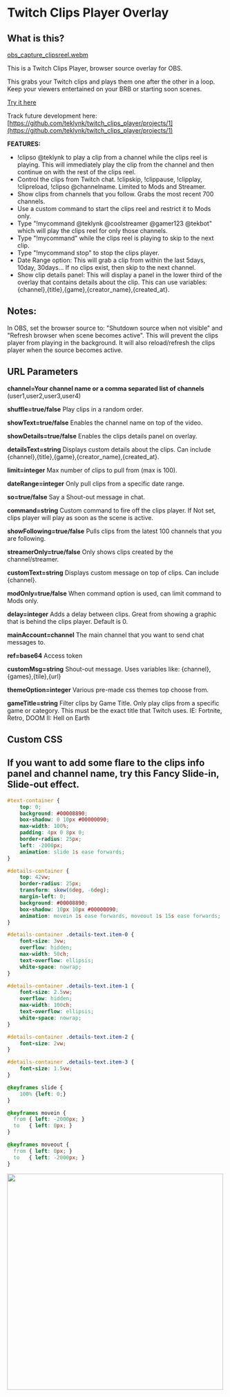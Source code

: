 # Twitch Clips Player Overlay

## What is this?

[obs_capture_clipsreel.webm](https://user-images.githubusercontent.com/4500737/225199595-d7a10be8-86dd-4669-9a86-280fb2b5907e.webm)


This is a Twitch Clips Player, browser source overlay for OBS. 

This grabs your Twitch clips and plays them one after the other in a loop. Keep your viewers entertained on your BRB or starting soon scenes. 

[Try it here](https://twitch-clips-player.pages.dev/)

Track future development here: [https://github.com/teklynk/twitch_clips_player/projects/1](https://github.com/teklynk/twitch_clips_player/projects/1)

**FEATURES:** 
- !clipso @teklynk to play a clip from a channel while the clips reel is playing. This will immediately play the clip from the channel and then continue on with the rest of the clips reel. 
- Control the clips from Twitch chat. !clipskip, !clippause, !clipplay, !clipreload, !clipso @channelname. Limited to Mods and Streamer.
- Show clips from channels that you follow. Grabs the most recent 700 channels.
- Use a custom command to start the clips reel and restrict it to Mods only.
- Type "!mycommand @teklynk @coolstreamer @gamer123 @tekbot" which will play the clips reel for only those channels. 
- Type "!mycommand" while the clips reel is playing to skip to the next clip. 
- Type "!mycommand stop" to stop the clips player.
- Date Range option: This will grab a clip from within the last 5days, 10day, 30days... If no clips exist, then skip to the next channel.
- Show clip details panel: This will display a panel in the lower third of the overlay that contains details about the clip. This can use variables:{channel},{title},{game},{creator_name},{created_at}.

## Notes:
In OBS, set the browser source to: "Shutdown source when not visible" and "Refresh browser when scene becomes active". This will prevent the clips player from playing in the background. It will also reload/refresh the clips player when the source becomes active.


## URL Parameters

**channel=Your channel name or a comma separated list of channels** (user1,user2,user3,user4)

**shuffle=true/false**  Play clips in a random order.

**showText=true/false**  Enables the channel name on top of the video.

**showDetails=true/false**  Enables the clips details panel on overlay.

**detailsText=string**  Displays custom details about the clips. Can include {channel},{title},{game},{creator_name},{created_at}.

**limit=integer**  Max number of clips to pull from (max is 100).

**dateRange=integer**  Only pull clips from a specific date range.

**so=true/false**  Say a Shout-out message in chat.

**command=string**  Custom command to fire off the clips player. If Not set, clips player will play as soon as the scene is active.

**showFollowing=true/false** Pulls clips from the latest 100 channels that you are following. 

**streamerOnly=true/false** Only shows clips created by the channel/streamer. 

**customText=string**  Displays custom message on top of clips. Can include {channel}.

**modOnly=true/false**  When command option is used, can limit command to Mods only.

**delay=integer**  Adds a delay between clips. Great from showing a graphic that is behind the clips player. Default is 0.

**mainAccount=channel**  The main channel that you want to send chat messages to.

**ref=base64**  Access token

**customMsg=string**  Shout-out message. Uses variables like: {channel},{games},{tile},{url}

**themeOption=integer** Various pre-made css themes top choose from.

**gameTitle=string** Filter clips by Game Title. Only play clips from a specific game or category. This must be the exact title that Twitch uses. IE: Fortnite, Retro, DOOM II: Hell on Earth

## Custom CSS


## If you want to add some flare to the clips info panel and channel name, try this Fancy Slide-in, Slide-out effect.

```css
#text-container {
    top: 0;
    background: #00008890;
    box-shadow: 0 10px #00000090;
    max-width: 100%;
    padding: 4px 0 8px 0;
    border-radius: 25px;
    left: -2000px;
    animation: slide 1s ease forwards;
}

#details-container {
    top: 42vw;
    border-radius: 25px;
    transform: skew(6deg, -6deg);
    margin-left: 0;
    background: #00008890;
    box-shadow: 10px 10px #00000090;
    animation: movein 1s ease forwards, moveout 1s 15s ease forwards;
}

#details-container .details-text.item-0 {
    font-size: 3vw;
    overflow: hidden;
    max-width: 50ch;
    text-overflow: ellipsis;
    white-space: nowrap;
}

#details-container .details-text.item-1 {
    font-size: 2.5vw;
    overflow: hidden;
    max-width: 100ch;
    text-overflow: ellipsis;
    white-space: nowrap;
}

#details-container .details-text.item-2 {
    font-size: 2vw;
}

#details-container .details-text.item-3 {
    font-size: 1.5vw;
}

@keyframes slide {
    100% {left: 0;}
}

@keyframes movein {
  from { left: -2000px; }
  to   { left: 0px; }
}

@keyframes moveout {
  from { left: 0px; }
  to   { left: -2000px; }
}
```

<img src="https://raw.githubusercontent.com/teklynk/twitch_clips_player/main/Screenshot01.png" width="500" />
